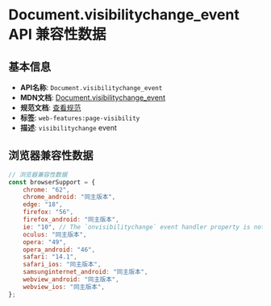 # Document.visibilitychange_event API 兼容性数据

## 基本信息

- **API名称**: `Document.visibilitychange_event`
- **MDN文档**: [Document.visibilitychange_event](https://developer.mozilla.org/docs/Web/API/Document/visibilitychange_event)
- **规范文档**: [查看规范](https://html.spec.whatwg.org/multipage/indices.html#event-visibilitychange,https://html.spec.whatwg.org/multipage/webappapis.html#handler-onvisibilitychange)
- **标签**: `web-features:page-visibility`
- **描述**: `visibilitychange` event

## 浏览器兼容性数据

```javascript
// 浏览器兼容性数据
const browserSupport = {
    chrome: "62",
    chrome_android: "同主版本",
    edge: "18",
    firefox: "56",
    firefox_android: "同主版本",
    ie: "10", // The `onvisibilitychange` event handler property is not supported.,
    oculus: "同主版本",
    opera: "49",
    opera_android: "46",
    safari: "14.1",
    safari_ios: "同主版本",
    samsunginternet_android: "同主版本",
    webview_android: "同主版本",
    webview_ios: "同主版本",
};

```

